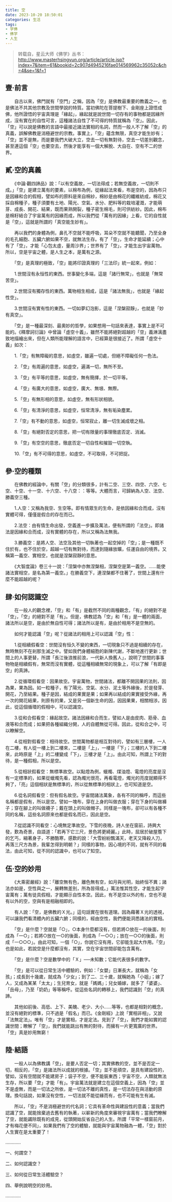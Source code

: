 ```yaml
---
title: 空
date: 2023-10-20 18:50:01
categories: 生活
tags:
- 学佛
- 佛学
- 人生
---
```


> 转载自，星云大师《佛学》丛书：http://www.masterhsingyun.org/article/article.jsp?index=7&item=61&bookid=2c907d4945216fae014569962c35052c&ch=4&se=1&f=1

## 壹‧前言


　　自古以來，佛門就有「空門」之稱，因為「空」是佛教最重要的教義之一，也是佛法不共其他宗教及世間學說的特質。當初佛陀在菩提樹下、金剛座上證悟成佛，他所證悟的宇宙真理是「緣起」，緣起就是說世間一切存有的事物都是因緣所成，沒有實在的自性可言，這種諸法自性了不可得的特質就稱為「空」。因此，「空」可以說是佛教的言語中最接近諸法實相的名詞，然而一般人不了解「空」的真義，誤解佛教是消極避世的宗教。事實上，「空」蘊含無限，真空才能生妙有；「空」並不是無，而是要我們大破大立，空去一切有無對待，空去一切差別觀念，甚至連這個「空」也要空去，然後才能享有一個大解脫、大自在、空有不二的世界。



## 貳‧空的真義



　　《中論‧觀四諦品》說：「以有空義故，一切法得成；若無空義故，一切則不成。」「空」是建立萬有的要素，以棉布為例，從緣起法來看，布是空的，因為布只是因緣和合的假相，譬如布的原料是來自棉紗，棉紗是由棉花的纖維紡成，棉花又採自棉種子，種子須要有土地、陽光、空氣、水分、肥料等的栽培灌溉，才能萌芽、成長、開花、結果，既而果熟開裂，種子密生棉毛，則可供紡紗。因此，棉布是棉籽結合了宇宙萬有的因緣而成，所以我們從「萬有的因緣」上看，它的自性就是「空」，這就是所謂的「真空能生妙有」。



　　再以我們的身體為例，鼻孔不空就不能呼吸，耳朵不空就不能聽聞，乃至全身的毛孔細胞、五臟六腑如果不空，就無法生存。有了「空」，生命才能延續；心中有了「空」，才能「心包太虛，量周沙界」；世界有了「空」，才能生出宇宙萬物。所以，空是宇宙之體，是人生之本，是萬有之源。



　　「空」是真理的極致，「空」能將印證真理的「三法印」統一起來，例如：



　　1.世間沒有永恒性的東西。世事變化多端，這是「諸行無常」，也就是「無常苦空」。

　　2.世間沒有獨存性的東西。萬物相生相成，這是「諸法無我」，也就是「緣起性空」。

　　3.世間沒有實有性的東西。一切如夢幻泡影，這是「涅槃寂靜」，也就是「妙有真空」。



　　「空」是一種最深刻、最奧妙的哲學，如果想用一句話來表達，事實上是不可能的。《釋摩訶衍論》中曾論「虛空十義」，雖然不能將絕對超越的「空」義淋漓盡致地描繪出來，但在人類所能理解的語言中，已經算是很接近了。所謂「虛空十義」如次：



　　1.「空」有無障礙的意思，如虛空，雖遍一切處，但絕不障礙任何一色法。

　　2.「空」有周遍的意思，如虛空，遍滿一切，無所不至。

　　3.「空」有平等的意思，如虛空，無有簡擇，於一切平等。

　　4.「空」有廣大的意思，如虛空，廣大、無垠、無際。

　　5.「空」有無形相的意思，如虛空，無有形狀相貌。

　　6.「空」有清淨的意思，如虛空，恒常清淨，無有垢染塵累。

　　7.「空」有不動的意思，如虛空，恒常寂止，離一切生滅成壞之相。

　　8.「空」有絕對否定的意思，把一切有限量的事理徹底否定、消滅。

　　9.「空」有空空的意思，徹底否定一切自性和摧毀一切空執。

　　10.「空」有不可得的意思，如虛空，不可取得，不可把捉。



## 參‧空的種類



　　在佛教的經論中，有關「空」的分類很多，計有二空、三空、四空、六空、七空、十空、十一空、十六空、十八空：：等等。大體而言，可歸納為人空、法空、勝義空三種。



　　1.人空：又稱為我空、生空等。即有情眾生的生命，是依因緣和合而成，沒有實體可得，僅僅是假合的存在而已。



　　2.法空：由有情生命出發，空義進一步擴及萬法，便有所謂的「法空」。即諸法是因緣和合而成，沒有實體的存在，所以又稱為法無我。



　　3.勝義空：是將人空、法空及其他一切執著也一起空掉的「空」；是一種既不住於有，也不住於空，超越一切有無對待，而達到隨緣放曠，任運自由的境界。又稱第一義空、實相空，也就是涅槃寂靜的意思。



　　《大智度論》卷三十一說：「涅槃中亦無涅槃相，涅槃空是第一義空。……能使諸法實相空，是名為第一義空。」在勝義空下，連涅槃都不住著了，世間上還有什麼不能超越的呢？



## 肆‧如何認識空



　　在一般人的觀念裡，「空」和「有」是截然不同的兩種觀念，「有」的絕對不是「空」，「空」的絕對不是「有」。但是，佛教認為「空」和「有」是一體的兩面，諸法所以是空，是由於無自性可得；諸法所以是有，是由於相用不是空無的。



　　如何才能認識「空」呢？從諸法的相用上可以認識「空」性：



　　1.從相續假看空：世間沒有恒久不變的東西，一切現象只不過是相續的存在，無時無刻不在剎那生滅之中。譬如我們身體細胞的新陳代謝，不斷地進行更新；世間上的人事更替，所謂「長江後浪推前浪，一代新人換舊人」，說明了世間的事事物物是相續假有，無常而沒有實體，從這種相續無常的現象上，可以了解「有即是空」的真諦。



　　2.從循環假看空：因果故空。宇宙萬物，世間諸法，都離不開因果的法則，因為果，果為因。如一粒種子，有了陽光、空氣、水分、泥土等外緣後，於是發芽、開花，乃至結果。種子是因，結成的果實是果；如果再以結成的果實接受外緣，再一次的開花結果，則原有的果，又是另一個新生命的因，因因果果，相關相涉。因此，從這個循環的假相中，可以認識空。



　　3.從和合假看空：緣起故空。諸法因緣和合而生，譬如人是由皮肉、筋骨、血液等和合而成；如果把各種組織分開，人的自體無從可得。因此，從和合之中，可以瞭解空。



　　4.從相對假看空：相待故空。世間萬物都是相互對待的，譬如有三層樓，一人在二樓，有人從一樓上到二樓來，二樓是「上」，一樓是「下」；三樓的人下到二樓來，此時原是「上」的二樓變成「下」，三樓才是「上」。由此可知，所謂上下的對待，是一種假相，所以是空。



　　5.從相狀假看空：無標準故空。以點燈為例，蠟燭、煤油燈、電燈的亮度是沒有一定標準的，如果從蠟燭先看，認為燭光很亮，再看電燈，燭光的亮度就顯得不夠了，「亮」這個相狀是無標準的，所以從無標準的相狀上，也可知道是空。



　　6.從名詞假看空：但有假名故空。宇宙間諸法萬象，各有不同的稱呼，而這些名稱都是假有，所以是空。譬如一塊布，穿在上身的叫做衣服；穿在下身的叫做褲子；穿在腳上的叫做襪子；戴在頭上的叫做帽子。同樣是一塊布，卻可以有各種不同的名稱，這些名詞原來也都是假名而已，因此是空。



　　7.從認識不同看空：心境無定準故空。下雪的夜晚，詩人坐在窗前，詩興大發，歎為奇景，自語道：「若再下它三尺，景色將更綺麗。」此時，屈居於破屋簷下的乞丐，縮著身子，不勝酷寒，感歎的說：「大雪紛紛飄滿天，老天又降殺人刀，再落三尺方為景，我輩怎得到明朝？」同樣的事物，因心境的不同，就有不同的看法，由此可知，從不同的認識中，也可以了知空。



## 伍‧空的妙用



　　《大乘密嚴經》說：「離空無有色，離色無有空，如月與光明，始終恒不異；諸法亦如是，空性與之一，展轉無差別，所為皆得成。」萬法惟其性空，才能生起宇宙萬有；萬有徒具假相，才能顯示自性本空。因此，有不是空以外的有，空也不是有以外的空，空與有是相融相即的。



　　有人說：「空，是佛教的Ｘ光。」這句話實在很有道理。因為藉著Ｘ光的透視，可以讓我們看清體內的五臟六腑；同樣的，經由空性，我們便能洞悉諸法的實相。



　　「空」是什麼？空就是「○」，○本身什麼都沒有，但若將○放在一的後面，則成為「一○」；若將○放在一○的後面，則成為「一○○」；放在一○○的後面，則成「一○○○」。由此可知，一個「○」，你說它沒有用，它卻能生起大作用。「空」也是如此，若說空是什麼都沒有，其實，空在宇宙世間卻能包含萬有。



　　「空」是什麼？空是數學中的「Ｘ」──未知數；它能代表很多的數字。



　　「空」是可以從日常生活中體驗的，例如：「女嬰」日漸長大，就稱為「女孩」；成長到十幾歲，就成為「少女」；到了二、三十歲，就稱她為「小姐」；嫁了人，又成為某某「太太」；生兒育女，就是「媽媽」；兒女婚嫁，就多了「婆婆」、「岳母」，乃至「奶奶」等等稱呼。從這些名詞的轉移上，我們認識到「空」的真諦。



　　其他如前後、高低、上下、美醜、老少、大小……等等，也都是相對的概念，並沒有絕對的標準，只不過是「假名」而已。《金剛經》上說「實相非相」，又說「法無定法」。唯有「空」才是實相，才是定法。見到了「空」，我們才能如實的認識世間；瞭解了「空」，我們就能跳出有無的對待，而擁有一片更寬廣的世界。「空」真是妙用無窮！



## 陸‧結語



　　一般人以為佛教講「空」，是要人否定一切；其實佛教的空，並不是否定一切，相反的，「空」是諸法所以成就的根據。「空」並不是頑空，是具有建設性的，譬如，沒有空間就不能建房子；袋子不空，便不能裝東西；宇宙不空，人類就無法生存，所以要「空」才能「有」。宇宙萬法就是建立在這個空義上，因為「空」並不是虛無，而是一切法之所依，是一切法不離的真性，是一切法存在與活動的原理。換句話說，如果沒有空性，一切法就不能從緣而有，也不可能有生有滅。



　　所以，「空」不是消極避世的代名詞；它具有革命性與建設性的意義；當我們認識了空，就能捨棄過去舊有的執著，以嶄新的角度來審視宇宙萬有；當我們瞭解了空，就能蠲除既有的成見，從頭開始反省自己的人生。所謂「平常一樣窗前月，才有梅花便不同」，如果我們有了空的體驗，就能與宇宙萬物融為一體，「空」對於人生實在是太重要了！

............

一、何謂空？

二、如何認識空？

三、如何從日常生活體驗空？

四、舉例說明空的妙用。

............